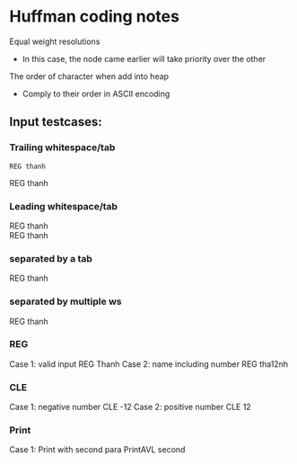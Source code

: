 # Huffman coding notes
Equal weight resolutions
- In this case, the node came earlier will take priority over the other

The order of character when add into heap
- Comply to their order in ASCII encoding

## Input testcases:
### Trailing whitespace/tab
    REG thanh
 REG thanh
### Leading whitespace/tab
REG thanh  
REG thanh   
### separated by a tab
REG thanh
### separated by multiple ws
REG    thanh
### REG <name>
Case 1: valid input
REG Thanh
Case 2: name including number
REG tha12nh
### CLE <number>
Case 1: negative number
CLE -12
Case 2: positive number
CLE 12
### Print
Case 1: Print with second para
PrintAVL second